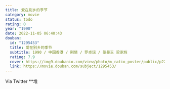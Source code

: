 ```yaml
---
title: 爱在别乡的季节
category: movie
status: todo
rating: 0
year: "1990"
date: 2022-11-05 06:40:43
douban:
  id: "1295453"
  title: 爱在别乡的季节
  subtitle: 1990 / 中国香港 / 剧情 / 罗卓瑶 / 张曼玉 梁家辉
  rating: 7.9
  cover: https://img9.doubanio.com/view/photo/m_ratio_poster/public/p2204693305.jpg
  link: https://movie.douban.com/subject/1295453/
---
```


Via Twitter **堆
